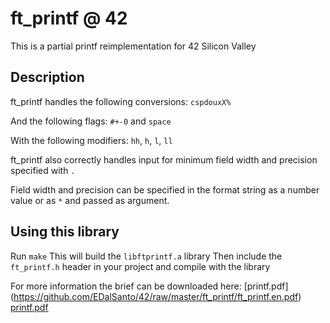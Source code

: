 # ft_printf @ 42
This is a partial printf reimplementation for 42 Silicon Valley

## Description
ft_printf handles the following conversions: `cspdouxX%`

And the following flags: `#+-0` and `space`

With the following modifiers: `hh`, `h`, `l`, `ll`

ft_printf also correctly handles input for minimum field width and precision specified with `.`

Field width and precision can be specified in the format string as a number value or as `*` and passed as argument.

## Using this library
Run `make`
This will build the `libftprintf.a` library
Then include the `ft_printf.h` header in your project and compile with the library

For more information the brief can be downloaded here: [printf.pdf] (https://github.com/EDalSanto/42/raw/master/ft_printf/ft_printf.en.pdf) [printf.pdf](https://github.com/EDalSanto/42/raw/master/ft_printf/ft_printf.en.pdf)
